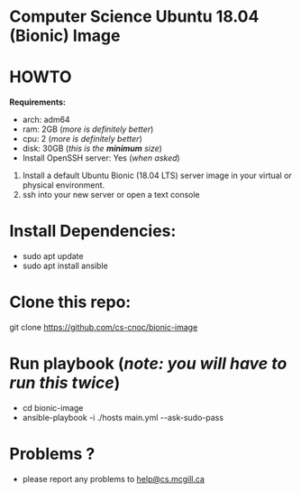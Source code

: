 # Computer Science Ubuntu 18.04 (Bionic) Image

# HOWTO

__Requirements:__
  
  * arch: adm64
  * ram: 2GB (_more is definitely better_)
  * cpu: 2 (_more is definitely better_)
  * disk: 30GB (_this is the __minimum__ size_)
  * Install OpenSSH server: Yes (_when asked_)
  
 1. Install a default Ubuntu Bionic (18.04 LTS) server image in your virtual or physical environment.  
 2. ssh into your new server or open a text console

# Install Dependencies:
 
 * sudo apt update
 * sudo apt install ansible
 
# Clone this repo:
 
   git clone https://github.com/cs-cnoc/bionic-image
   
# Run playbook (_note: you will have to run this twice_)

 * cd bionic-image
 * ansible-playbook -i ./hosts main.yml --ask-sudo-pass
  
 
# Problems ?

* please report any problems to help@cs.mcgill.ca
